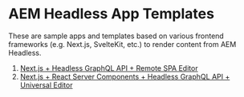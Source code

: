 # AEM Headless App Templates

These are sample apps and templates based on various frontend frameworks (e.g. Next.js, SvelteKit, etc.) to render content from AEM Headless.

1. [Next.js + Headless GraphQL API + Remote SPA Editor](/nextjs-remotespa/)
2. [Next.js + React Server Components + Headless GraphQL API + Universal Editor](/nextjs-rsc-universaleditor/)
